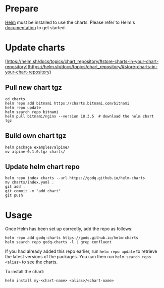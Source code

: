# Prepare

[Helm](https://helm.sh) must be installed to use the charts.  Please refer to
Helm's [documentation](https://helm.sh/docs) to get started.

# Update charts
[https://helm.sh/docs/topics/chart_repository/#store-charts-in-your-chart-repository](https://helm.sh/docs/topics/chart_repository/#store-charts-in-your-chart-repository)

## Pull new chart tgz
```
cd charts
helm repo add bitnami https://charts.bitnami.com/bitnami
helm repo update
helm search repo bitnami
helm pull bitnami/nginx --version 18.3.5  # download the helm chart tgz
```

## Build own chart tgz
```
helm package examples/alpine/
mv alpine-0.1.0.tgz charts/
```

## Update helm chart repo
```
helm repo index charts --url https://godq.github.io/helm-charts
mv charts/index.yaml .
git add . 
git commit -m "add chart" 
git push
```

# Usage
Once Helm has been set up correctly, add the repo as follows:
```
helm repo add godq-charts https://godq.github.io/helm-charts
helm search repo godq-charts -l | grep confluent
```
If you had already added this repo earlier, run `helm repo update` to retrieve
the latest versions of the packages.  You can then run `helm search repo
<alias>` to see the charts.

To install the <chart-name> chart:
```
helm install my-<chart-name> <alias>/<chart-name>
```
